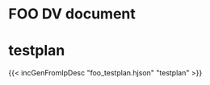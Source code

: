 # FOO DV document

<!--
# SPDX-FileCopyrightText: lowRISC contributors (OpenTitan project).
# SPDX-License-Identifier: Apache-2.0
-->

<!-- TODO: Remove "draft: true" from header before submitting -->

# testplan

{{< incGenFromIpDesc "foo_testplan.hjson" "testplan" >}}
